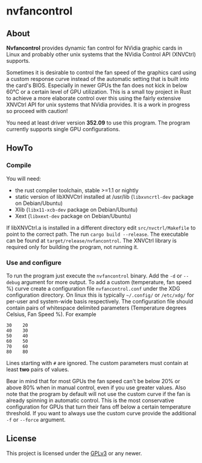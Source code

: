 nvfancontrol
============

About
-----

**Nvfancontrol** provides dynamic fan control for NVidia graphic cards in Linux
and probably other unix systems that the NVidia Control API (XNVCtrl) supports.

Sometimes it is desirable to control the fan speed of the graphics card using a
custom response curve instead of the automatic setting that is built into the
card's BIOS. Especially in newer GPUs the fan does not kick in below 60°C or a
certain level of GPU utilization. This is a small toy project in Rust to
achieve a more elaborate control over this using the fairly extensive XNVCtrl
API for unix systems that NVidia provides. It is a work in progress so proceed
with caution!

You need at least driver version **352.09** to use this program. The program
currently supports single GPU configurations.

HowTo
-----

### Compile

You will need:
* the rust compiler toolchain, stable >=1.1 or nightly
* static version of libXNVCtrl installed at /usr/lib (`libxvncrtl-dev` package
on Debian/Ubuntu)
* Xlib (`libx11-xcb-dev` package on Debian/Ubuntu)
* Xext (`libxext-dev` package on Debian/Ubuntu)

If libXNVCtrl.a is installed in a
different directory edit `src/nvctrl/Makefile` to point to the correct path.
The run `cargo build --release`. The executable can be found at
`target/release/nvfancontrol`. The XNVCtrl library is required
only for building the program, not running it.

### Use and configure

To run the program just execute the `nvfancontrol` binary. Add the `-d` or
`--debug` argument for more output. To add a custom (temperature, fan speed %)
curve create a configuration file `nvfancontrol.conf` under the XDG
configuration directory. On linux this is typically `~/.config/` or `/etc/xdg/`
for per-user and system-wide basis respectively. The configuration file should
contain pairs of whitespace delimited parameters (Temperature degrees Celsius,
Fan Speed %). For example

    30    20
    40    30
    50    40
    60    50
    70    60
    80    80

Lines starting with `#` are ignored. The custom parameters must contain at
least **two** pairs of values.

Bear in mind that for most GPUs the fan speed can't be below 20% or above 80%
when in manual control, even if you use greater values. Also note that the
program by default will not use the custom curve if the fan is already spinning
in automatic control. This is the most conservative configuration for GPUs that
turn their fans off below a certain temperature threshold. If you want to
always use the custom curve provide the additional `-f` or `--force` argument.

License
-------
This project is licensed under the
[GPLv3](https://www.gnu.org/licenses/gpl-3.0.html) or any newer.
